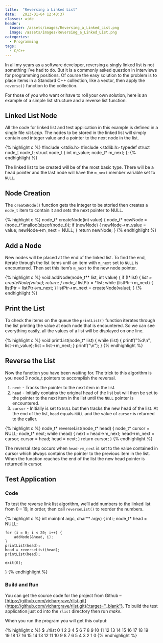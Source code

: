 ```yaml
---
title:  "Reversing a Linked List"
date:   2013-01-04 12:40:37
classes: wide
header:
  teaser: /assets/images/Reversing_a_Linked_List.png
  image: /assets/images/Reversing_a_Linked_List.png
categories: 
  - Programming
tags: 
  - C/C++
---
```

In all my years as a software developer, reversing a singly linked list is not something I’ve had to do. But it is a commonly asked question in interviews for programming positions. Of course the easy solution to the problem is to place items in a Standard C++ collection, like a vector, then apply the `reverse()` function to the collection.

For those of you who want or have to roll your own solution, here is an example of a simple list structure and a reverse list function.

## Linked List Node

All the code for linked list and test application in this example is defined in a single file *rlist.cpp*. The nodes to be stored in the linked list will simply contain and integer value and a pointer to the next node in the list.

{% highlight c %}
#include <stdio.h>
#include <stdlib.h>
typedef struct node_t node_t;
struct node_t
{
    int     m_value;
    node_t* m_next;
};
{% endhighlight %}

The linked list to be created will be of the most basic type. There will be a head pointer and the last node will have the `m_next` member variable set to `NULL`.

## Node Creation

The `createNode()` function gets the integer to be storied then creates a `node_t` item to contain it and sets the next pointer to NULL.

{% highlight c %}
node_t* createNode(int value)
{
    node_t* newNode = (node_t*)malloc(sizeof(node_t));
    if (newNode)
    {
        newNode->m_value = value;
        newNode->m_next = NULL;
    }
    return newNode;
}
{% endhighlight %}

## Add a Node

New nodes will be placed at the end of the linked list.  To find the end, iterate through the list items until an item with `m_next` set to `NULL` is encountered. Then set this item’s `m_next` to the new node pointer.

{% highlight c %}
void addNode(node_t** list, int value)
{
    if (!*list)
    {
        *list = createNode(value);
        return;
    }
    node_t* listPtr = *list;
    while (listPtr->m_next)
    {
        listPtr = listPtr->m_next;
    }
    listPtr->m_next = createNode(value);
}
{% endhighlight %}

## Print the List

To check the items on the queue the `printList()` function iterates through the list printing the value at each node that is encountered. So we can see everything easily, all the values of a list will be displayed on one line.

{% highlight c %}
void printList(node_t* list)
{
    while (list)
    {
        printf("%d\n", list->m_value);
        list = list->m_next;
    }
    printf("\n");
}
{% endhighlight %}

## Reverse the List

Now the function you have been waiting for. The trick to this algorithm is you need 3 node_t pointers to accomplish the reversal.

1. `next` - Tracks the pointer to the next item in the list.
2. `head` - Initially contains the original head of the list but will then be set to the pointer to the next item in the list until the `NULL` pointer is encountered.
3. `cursor` - Initially is set to `NULL` but then tracks the new head of the list. At the end of the list, `head` equals `NULL` and the value of `cursor` is returned to the caller.

{% highlight c %}
node_t* reverseList(node_t* head)
{
    node_t* cursor = NULL;
    node_t* next;
    while (head)
    {
        next = head->m_next;
        head->m_next = cursor;
        cursor = head;
        head = next;
    }
    return cursor;
}
{% endhighlight %}

The reversal step occurs when `head->m_next` is set to the value contained in cursor which always contains the pointer to the previous item in the list. When the function reaches the end of the list the new head pointer is returned in cursor.

## Test Application

### Code

To test the reverse link list algorithm, we’ll add numbers to the linked list from 0 – 19, in order, then call `reverseList()` to reorder the numbers.

{% highlight c %}
int main(int argc, char** argv)
{
    int i;
    node_t* head = NULL;

    for (i = 0; i < 20; i++) {
        addNode(&head, i);
    }
    printList(head);
    head = reverseList(head);
    printList(head);

    exit(0);
}
{% endhighlight %}

### Build and Run

You can get the source code for the project from Github – [https://github.com/vichargrave/rlist.git](https://github.com/vichargrave/rlist.git){:target="_blank"}. To build the test application just cd into the `rlist` directory then run *make*.

When you run the program you will get this output:

{% highlight c %}
$ ./rlist
0  1  2  3  4  5  6  7  8  9  10  11  12  13  14  15  16  17  18  19  
19  18  17  16  15  14  13  12  11  10  9  8  7  6  5  4  3  2  1  0
{% endhighlight %}
